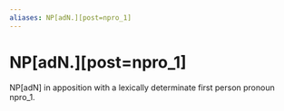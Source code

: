```yaml
---
aliases: NP[adN.][post=npro_1]
---
```

# NP[adN.][post=npro_1]

NP[adN] in apposition with a lexically determinate first person pronoun npro_1.